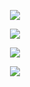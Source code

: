 <p align="center"><img src="https://cdn.rawgit.com/arcticicestudio/nord/develop/src/assets/nord-component-polar-night.svg"/></p>

<p align="center"><img src="https://cdn.rawgit.com/arcticicestudio/nord/develop/src/assets/nord-component-snow-storm.svg"/></p>

<p align="center"><img src="https://cdn.rawgit.com/arcticicestudio/nord/develop/src/assets/nord-component-frost.svg"/></p>

<p align="center"><img src="https://cdn.rawgit.com/arcticicestudio/nord/develop/src/assets/nord-component-aurora.svg"/></p>
